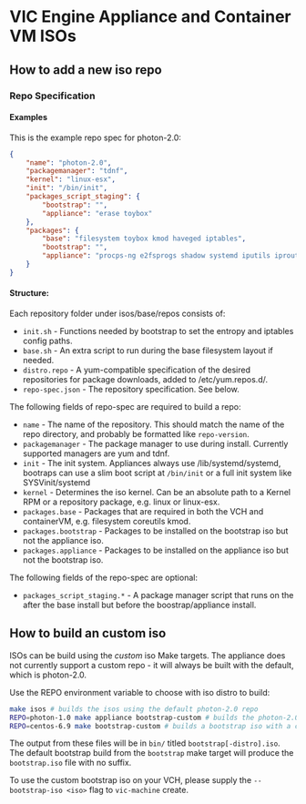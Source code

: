 # VIC Engine Appliance and Container VM ISOs

## How to add a new iso repo

### Repo Specification

#### Examples

This is the example repo spec for photon-2.0:

```json
{
    "name": "photon-2.0",
    "packagemanager": "tdnf",
    "kernel": "linux-esx",
    "init": "/bin/init",
    "packages_script_staging": {
        "bootstrap": "",
        "appliance": "erase toybox"
    },
    "packages": {
        "base": "filesystem toybox kmod haveged iptables",
        "bootstrap": "",
        "appliance": "procps-ng e2fsprogs shadow systemd iputils iproute2 tdnf gzip lsof logrotate photon-release mingetty rpm dbus net-tools openssh ca-certificates sudo vim lsof"
    }
}
```

#### Structure:

Each repository folder under isos/base/repos consists of:

 - `init.sh`            - Functions needed by bootstrap to set the entropy and iptables config paths.
 - `base.sh`            - An extra script to run during the base filesystem layout if needed.
 - `distro.repo`        - A yum-compatible specification of the desired repositories for package downloads, added to /etc/yum.repos.d/.
 - `repo-spec.json`     - The repository specification. See below.

The following fields of repo-spec are required to build a repo:

 - `name`               - The name of the repository. This should match the name of the repo directory, and probably be formatted like `repo-version`.
 - `packagemanager`     - The package manager to use during install. Currently supported managers are yum and tdnf.
 - `init`               - The init system. Appliances always use /lib/systemd/systemd, bootraps can use a slim boot script at `/bin/init` or a full init system like SYSVinit/systemd
 - `kernel`             - Determines the iso kernel. Can be an absolute path to a Kernel RPM or a repository package, e.g. linux or linux-esx.
 - `packages.base`      - Packages that are required in both the VCH and containerVM, e.g. filesystem coreutils kmod.
 - `packages.bootstrap` - Packages to be installed on the bootstrap iso but not the appliance iso.
 - `packages.appliance` - Packages to be installed on the appliance iso but not the bootstrap iso. 

The following fields of the repo-spec are optional:

 - `packages_script_staging.*` - A package manager script that runs on the after the base install but before the boostrap/appliance install. 

## How to build an custom iso

ISOs can be build using the *custom* iso Make targets. The appliance does not currently support a custom repo - it will always be built with the default, which is photon-2.0.

Use the REPO environment variable to choose with iso distro to build:

```sh
make isos # builds the isos using the default photon-2.0 repo
REPO=photon-1.0 make appliance bootstrap-custom # builds the photon-2.0 appliance and a photon-1.0 bootstrap
REPO=centos-6.9 make bootstrap-custom # builds a bootstrap iso with a centos-6.9 kernel and package layout
```

The output from these files will be in `bin/` titled `bootstrap[-distro].iso`. The default bootstrap build from the `bootstrap` make target will produce the `bootstrap.iso` file with no suffix.

To use the custom bootstrap iso on your VCH, please supply the `--bootstrap-iso <iso>` flag to `vic-machine` create.
